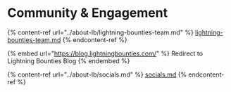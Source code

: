 # Community & Engagement

{% content-ref url="../about-lb/lightning-bounties-team.md" %}
[lightning-bounties-team.md](../about-lb/lightning-bounties-team.md)
{% endcontent-ref %}

{% embed url="https://blog.lightningbounties.com/" %}
Redirect to Lightning Bounties Blog
{% endembed %}

{% content-ref url="../about-lb/socials.md" %}
[socials.md](../about-lb/socials.md)
{% endcontent-ref %}


